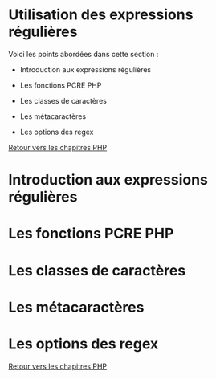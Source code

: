 # Utilisation des expressions régulières

Voici les points abordées dans cette section : 

* Introduction aux expressions régulières

* Les fonctions PCRE PHP

* Les classes de caractères 

* Les métacaractères 

* Les options des regex

[Retour vers les chapitres PHP](https://github.com/CalcagnoLoic/aide_memoire/blob/main/R%C3%A9pertoire/php.md)

# Introduction aux expressions régulières

# Les fonctions PCRE PHP

# Les classes de caractères 

# Les métacaractères 

# Les options des regex

[Retour vers les chapitres PHP](https://github.com/CalcagnoLoic/aide_memoire/blob/main/R%C3%A9pertoire/php.md)